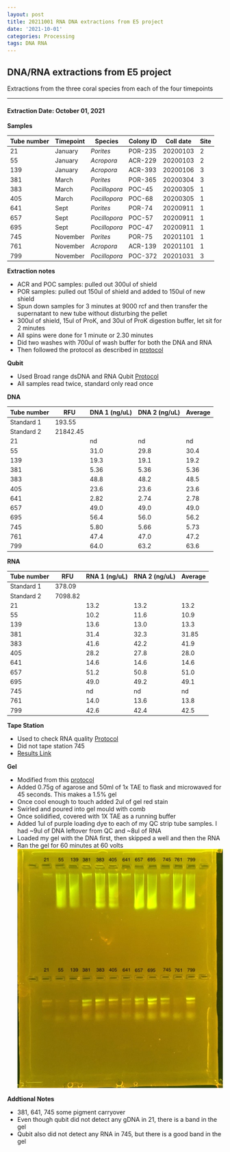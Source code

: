 ```yaml
---
layout: post
title: 20211001 RNA DNA extractions from E5 project
date: '2021-10-01'
categories: Processing
tags: DNA RNA
---
```


## DNA/RNA extractions from E5 project

Extractions from the three coral species from each of the four timepoints

---

#### Extraction Date: October 01, 2021 
**Samples**

| Tube number 	| Timepoint	   	| Species	    | Colony ID 	| Coll date		| Site       	|
|-------------	|------------	|-------------	|-------------	|-------------	|-------------	|
| 21		 	| January	 	| *Porites*		| POR-235      	| 20200103   	| 2				|
| 55			| January	 	| *Acropora*	| ACR-229	    | 20200103		| 2				|
| 139		 	| January	  	| *Acropora*	| ACR-393    	| 20200106  	| 3				|
| 381		 	| March		 	| *Porites*		| POR-365     	| 20200304   	| 3				|
| 383			| March 		| *Pocillopora*	| POC-45	    | 20200305		| 1				|
| 405		 	| March	  		| *Pocillopora*	| POC-68    	| 20200305  	| 1				|
| 641		 	| Sept		 	| *Porites*		| POR-74      	| 20200911   	| 1				|
| 657			| Sept	 		| *Pocillopora*	| POC-57	    | 20200911		| 1				|
| 695		 	| Sept		  	| *Pocillopora*	| POC-47     	| 20200911  	| 1				|
| 745		 	| November	 	| *Porites*		| POR-75	   	| 20201101   	| 1				|
| 761			| November	 	| *Acropora*	| ACR-139	    | 20201101		| 1				|
| 799		 	| November	  	| *Pocillopora*	| POC-372    	| 20201031  	| 3				|

**Extraction notes**
 - ACR and POC samples: pulled out 300ul of shield
 - POR samples: pulled out 150ul of shield and added to 150ul of new shield 
 - Spun down samples for 3 minutes at 9000 rcf and then transfer the supernatant to new tube without disturbing the pellet
 - 300ul of shield, 15ul of ProK, and 30ul of ProK digestion buffer, let sit for 2 minutes
 - All spins were done for 1 minute or 2.30 minutes
 - Did two washes with 700ul of wash buffer for both the DNA and RNA
 - Then followed the protocol as described in [protocol](https://github.com/emmastrand/EmmaStrand_Notebook/blob/master/_posts/2019-05-31-Zymo-Duet-RNA-DNA-Extraction-Protocol.md)


**Qubit**
 - Used Broad range dsDNA and RNA Qubit [Protocol](https://meschedl.github.io/MESPutnam_Open_Lab_Notebook/Qubit-Protocol/)
 - All samples read twice, standard only read once
 
**DNA**

| Tube number 	| RFU		   	| DNA 1 (ng/uL) | DNA 2 (ng/uL) | Average     	|
|-------------	|------------	|-------------	|-------------	|-------------	|
| Standard 1  	| 193.55	 	| 		      	| 		      	|	         	|
| Standard 2 	| 21842.45	 	| 		    	| 		    	| 	        	|
| 21		 	|		     	| nd	     	| nd	     	| nd        	|
| 55		 	| 			   	| 31.0      	| 29.8        	| 30.4			|
| 139		  	|		     	| 19.3 	      	| 19.1        	| 19.2        	|
| 381		 	| 			   	| 5.36        	| 5.36        	| 5.36       	|
| 383		  	|		     	| 48.8      	| 48.2         	| 48.5        	|
| 405		 	| 			   	| 23.6       	| 23.6      	| 23.6       	|
| 641		  	|		     	| 2.82	       	| 2.74        	| 2.78        	|
| 657		 	| 			   	| 49.0       	| 49.0         	| 49.0       	|
| 695		  	|		     	| 56.4  	    | 56.0         	| 56.2        	|
| 745		 	| 			   	| 5.80        	| 5.66         	| 5.73        	|
| 761		  	|		     	| 47.4        	| 47.0        	| 47.2        	|
| 799		 	| 			   	| 64.0        	| 63.2         	| 63.6        	|


**RNA**


| Tube number 	| RFU		   	| RNA 1 (ng/uL) | RNA 2 (ng/uL) | Average     	|
|-------------	|------------	|-------------	|-------------	|-------------	|
| Standard 1  	| 378.09	 	| 		      	| 		      	|	         	|
| Standard 2 	| 7098.82	 	| 		    	| 		    	| 	        	|
| 21		 	|		     	| 13.2	     	| 13.2	     	| 13.2        	|
| 55		 	| 			   	| 10.2      	| 11.6        	| 10.9			|
| 139		  	|		     	| 13.6 	      	| 13.0        	| 13.3        	|
| 381		 	| 			   	| 31.4        	| 32.3      	| 31.85       	|
| 383		  	|		     	| 41.6      	| 42.2         	| 41.9        	|
| 405		 	| 			   	| 28.2       	| 27.8      	| 28.0       	|
| 641		  	|		     	| 14.6	       	| 14.6        	| 14.6      	|
| 657		 	| 			   	| 51.2       	| 50.8         	| 51.0       	|
| 695		  	|		     	| 49.0  	    | 49.2         	| 49.1        	|
| 745		 	| 			   	| nd        	| nd         	| nd        	|
| 761		  	|		     	| 14.0        	| 13.6        	| 13.8        	|
| 799		 	| 			   	| 42.6        	| 42.4         	| 42.5        	|


**Tape Station**
 - Used to check RNA quality [Protocol](https://meschedl.github.io/MESPutnam_Open_Lab_Notebook/RNA-TapeStation-Protocol/)
 - Did not tape station 745
 - [Results Link](https://github.com/Kterpis/Putnam_Lab_Notebook/blob/b9e9b09cf193e8ca095958f814c6934ba6b40eaf/images/tape_station/2021-10-01%20-%2013.41.00.pdf)

**Gel**
 - Modified from this [protocol](https://meschedl.github.io/MESPutnam_Open_Lab_Notebook/Gel-Protocol/)
 - Added 0.75g of agarose and 50ml of 1x TAE to flask and microwaved for 45 seconds. This makes a 1.5% gel
 - Once cool enough to touch added 2ul of gel red stain
 - Swirled and poured into gel mould with comb
 - Once solidified, covered with 1X TAE as a running buffer
 - Added 1ul of purple loading dye to each of my QC strip tube samples. I had ~9ul of DNA leftover from QC and ~8ul of RNA
 - Loaded my gel with the DNA first, then skipped a well and then the RNA
 - Ran the gel for 60 minutes at 60 volts
 ![20211001_gel.jpg](https://github.com/Kterpis/Putnam_Lab_Notebook/blob/master/images/gels/20211001_gel.jpg?raw=true)
 
 **Addtional Notes**
  - 381, 641, 745 some pigment carryover
  - Even though qubit did not detect any gDNA in 21, there is a band in the gel
  - Qubit also did not detect any RNA in 745, but there is a good band in the gel